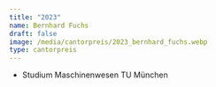 ```yaml
---
title: "2023"
name: Bernhard Fuchs
draft: false
image: /media/cantorpreis/2023_bernhard_fuchs.webp
type: cantorpreis
---
```

- Studium Maschinenwesen TU München




